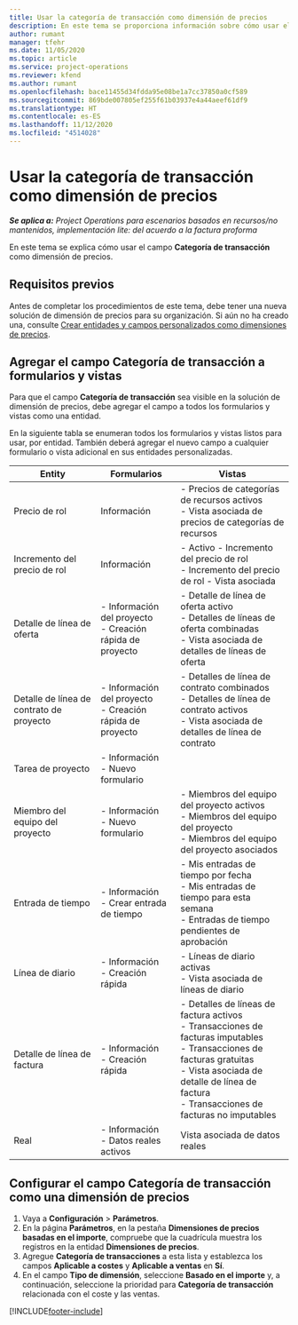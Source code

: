 ```yaml
---
title: Usar la categoría de transacción como dimensión de precios
description: En este tema se proporciona información sobre cómo usar el campo Categoría de transacción como dimensión de precios.
author: rumant
manager: tfehr
ms.date: 11/05/2020
ms.topic: article
ms.service: project-operations
ms.reviewer: kfend
ms.author: rumant
ms.openlocfilehash: bace11455d34fdda95e08be1a7cc37850a0cf589
ms.sourcegitcommit: 869bde007805ef255f61b03937e4a44aeef61df9
ms.translationtype: HT
ms.contentlocale: es-ES
ms.lasthandoff: 11/12/2020
ms.locfileid: "4514028"
---
```

# <a name="use-transaction-category-as-a-pricing-dimension"></a>Usar la categoría de transacción como dimensión de precios


_**Se aplica a:** Project Operations para escenarios basados en recursos/no mantenidos, implementación lite: del acuerdo a la factura proforma_


En este tema se explica cómo usar el campo **Categoría de transacción** como dimensión de precios. 

## <a name="prerequisites"></a>Requisitos previos
Antes de completar los procedimientos de este tema, debe tener una nueva solución de dimensión de precios para su organización. Si aún no ha creado una, consulte [Crear entidades y campos personalizados como dimensiones de precios](create-custom-fields-entities-pricing-dimensions.md).

## <a name="add-the-transaction-category-field-to-forms-and-views"></a>Agregar el campo Categoría de transacción a formularios y vistas
Para que el campo **Categoría de transacción** sea visible en la solución de dimensión de precios, debe agregar el campo a todos los formularios y vistas como una entidad.

En la siguiente tabla se enumeran todos los formularios y vistas listos para usar, por entidad. También deberá agregar el nuevo campo a cualquier formulario o vista adicional en sus entidades personalizadas.

|  Entity        | Formularios     |Vistas        |
| ------------------------------|---------------------------------|----------------------------------|
|  Precio de rol| Información |- Precios de categorías de recursos activos<br> - Vista asociada de precios de categorías de recursos |
|  Incremento del precio de rol| Información|- Activo - Incremento del precio de rol<br>- Incremento del precio de rol - Vista asociada |
|  Detalle de línea de oferta|- Información del proyecto<br>- Creación rápida de proyecto| - Detalle de línea de oferta activo<br>- Detalles de líneas de oferta combinadas<br>- Vista asociada de detalles de líneas de oferta |
|  Detalle de línea de contrato de proyecto|- Información del proyecto<br>- Creación rápida de proyecto|- Detalles de línea de contrato combinados<br>- Detalles de línea de contrato activos<br>- Vista asociada de detalles de línea de contrato |
|  Tarea de proyecto|- Información<br>- Nuevo formulario| &nbsp; |
|  Miembro del equipo del proyecto|- Información<br>- Nuevo formulario|- Miembros del equipo del proyecto activos<br>- Miembros del equipo del proyecto<br>- Miembros del equipo del proyecto asociados |
|  Entrada de tiempo|- Información<br>- Crear entrada de tiempo|- Mis entradas de tiempo por fecha<br>- Mis entradas de tiempo para esta semana<br>- Entradas de tiempo pendientes de aprobación|
|  Línea de diario|- Información<br>- Creación rápida|- Líneas de diario activas<br>- Vista asociada de líneas de diario|
|  Detalle de línea de factura|- Información<br>- Creación rápida|- Detalles de líneas de factura activos<br>- Transacciones de facturas imputables<br>- Transacciones de facturas gratuitas<br>- Vista asociada de detalle de línea de factura <br>- Transacciones de facturas no imputables|
|  Real|- Información<br>- Datos reales activos| Vista asociada de datos reales |

## <a name="set-up-the-transaction-category-field-as-a-pricing-dimension"></a>Configurar el campo Categoría de transacción como una dimensión de precios

1. Vaya a **Configuración** > **Parámetros**. 
2. En la página **Parámetros**, en la pestaña **Dimensiones de precios basadas en el importe**, compruebe que la cuadrícula muestra los registros en la entidad **Dimensiones de precios**.
3. Agregue **Categoría de transacciones** a esta lista y establezca los campos **Aplicable a costes** y **Aplicable a ventas** en **Sí**.
4. En el campo **Tipo de dimensión**, seleccione **Basado en el importe** y, a continuación, seleccione la prioridad para **Categoría de transacción** relacionada con el coste y las ventas.


[!INCLUDE[footer-include](../includes/footer-banner.md)]